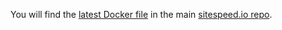 You will find the [latest Docker file](https://github.com/sitespeedio/sitespeed.io/blob/main/Dockerfile) in the main [sitespeed.io repo](https://github.com/sitespeedio/sitespeed.io).
